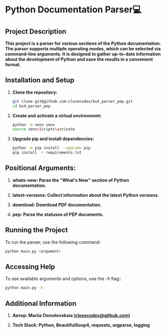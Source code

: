 # Python Documentation Parser💻

## Project Description

**This project is a parser for various sections of the Python documentation.
The parser supports multiple operating modes, which can be selected via command-line arguments.
It is designed to gather up-to-date information about the development of Python and save the results in a convenient format.**

## Installation and Setup

1. **Clone the repository:**
    
    ```bash
    git clone git@github.com:closecodex/bs4_parser_pep.git
    cd bs4_parser_pep
    ```

2. **Create and activate a virtual environment:**

    ```bash
    python -m venv venv
    source venv\Scripts\activate
    ```

3. **Upgrade pip and install dependencies:**
   
   ```bash
   python -m pip install --upgrade pip
   pip install -r requirements.txt
   ```

## Positional Arguments:

1. **whats-new: Parse the "What's New" section of Python documentation.**

2. **latest-versions: Collect information about the latest Python versions.**

3. **download: Download PDF documentation.**

4. **pep: Parse the statuses of PEP documents.**

## Running the Project

To run the parser, use the following command:

   ```bash
   python main.py <argument>
   ```

## Accessing Help

To see available arguments and options, use the -h flag::

   ```bash
   python main.py -h
   ```

## Additional Information

1. **Автор: Mariia Osmolovskaia (closecodex@github.com)**

2. **Tech Stack: Python, BeautifulSoup4, requests, argparse, logging**
